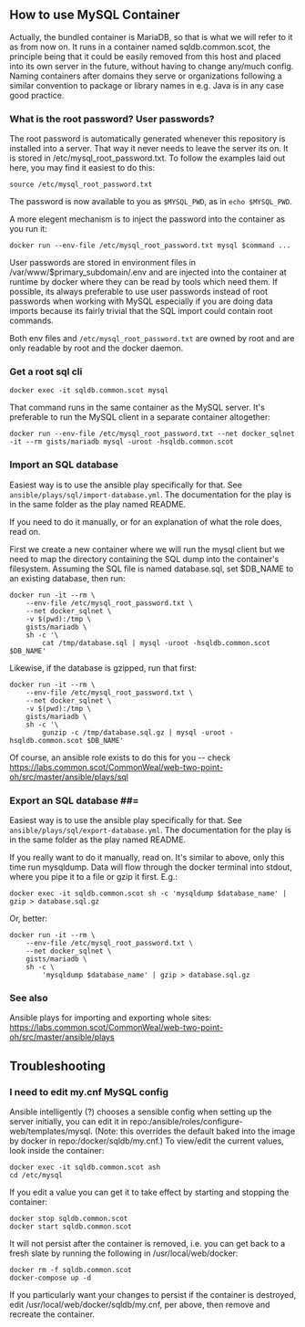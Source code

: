 ## How to use MySQL Container

Actually, the bundled container is MariaDB, so that is what we will refer to it as from now on. It runs in a container named sqldb.common.scot, the principle being that it could be easily removed from this host and placed into its own server in the future, without having to change any/much config. Naming containers after domains they serve or organizations following a similar convention to package or library names in e.g. Java is in any case good practice.

### What is the root password? User passwords?
The root password is automatically generated whenever this repository is installed into a server. That way it never needs to leave the server its on. It is stored in /etc/mysql_root_password.txt. To follow the examples laid out here, you may find it easiest to do this:

    source /etc/mysql_root_password.txt

The password is now available to you as `$MYSQL_PWD`, as in `echo $MYSQL_PWD`.

A more elegent mechanism is to inject the password into the container as you run it:

    docker run --env-file /etc/mysql_root_password.txt mysql $command ...

User passwords are stored in environment files in /var/www/$primary_subdomain/.env and are injected into the container at runtime by docker where they can be read by tools which need them. If possible, its always preferable to use user passwords instead of root passwords when working with MySQL especially if you are doing data imports because its fairly trivial that the SQL import could contain root commands.

Both env files and `/etc/mysql_root_password.txt` are owned by root and are only readable by root and the docker daemon.

### Get a root sql cli

    docker exec -it sqldb.common.scot mysql

That command runs in the same container as the MySQL server. It's preferable to run the MySQL client in a separate container altogether:

    docker run --env-file /etc/mysql_root_password.txt --net docker_sqlnet -it --rm gists/mariadb mysql -uroot -hsqldb.common.scot

### Import an SQL database

Easiest way is to use the ansible play specifically for that. See `ansible/plays/sql/import-database.yml`. The documentation for the play is in the same folder as the play named README.

If you need to do it manually, or for an explanation of what the role does, read on. 

First we create a new container where we will run the mysql client but we need to map the directory containing the SQL dump into the container's filesystem.  Assuming the SQL file is named database.sql, set $DB_NAME to an existing database, then run:

    docker run -it --rm \
        --env-file /etc/mysql_root_password.txt \
        --net docker_sqlnet \
        -v $(pwd):/tmp \
        gists/mariadb \
        sh -c '\
            cat /tmp/database.sql | mysql -uroot -hsqldb.common.scot $DB_NAME'

Likewise, if the database is gzipped, run that first:

    docker run -it --rm \
        --env-file /etc/mysql_root_password.txt \
        --net docker_sqlnet \
        -v $(pwd):/tmp \
        gists/mariadb \
        sh -c '\
            gunzip -c /tmp/database.sql.gz | mysql -uroot -hsqldb.common.scot $DB_NAME'

Of course, an ansible role exists to do this for you -- check https://labs.common.scot/CommonWeal/web-two-point-oh/src/master/ansible/plays/sql

### Export an SQL database ##=

Easiest way is to use the ansible play specifically for that. See `ansible/plays/sql/export-database.yml`. The documentation for the play is in the same folder as the play named README.

If you really want to do it manually, read on. It's similar to above, only this time run mysqldump. Data will flow through the docker terminal into stdout, where you pipe it to a file or gzip it first. E.g.:

    docker exec -it sqldb.common.scot sh -c 'mysqldump $database_name' | gzip > database.sql.gz

Or, better:

    docker run -it --rm \
        --env-file /etc/mysql_root_password.txt \
        --net docker_sqlnet \
        gists/mariadb \
        sh -c \
            'mysqldump $database_name' | gzip > database.sql.gz

### See also

Ansible plays for importing and exporting whole sites: https://labs.common.scot/CommonWeal/web-two-point-oh/src/master/ansible/plays

## Troubleshooting ##

### I need to edit my.cnf MySQL config

Ansible intelligently (?) chooses a sensible config when setting up the server initially, you can edit it in repo:/ansible/roles/configure-web/templates/mysql. (Note: this overrides the default baked into the image by docker in repo:/docker/sqldb/my.cnf.) To view/edit the current values, look inside the container:

    docker exec -it sqldb.common.scot ash
    cd /etc/mysql

If you edit a value you can get it to take effect by starting and stopping the container:

    docker stop sqldb.common.scot
    docker start sqldb.common.scot

It will not persist after the container is removed, i.e. you can get back to a fresh slate by running the following in /usr/local/web/docker:

    docker rm -f sqldb.common.scot
    docker-compose up -d

If you particularly want your changes to persist if the container is destroyed, edit /usr/local/web/docker/sqldb/my.cnf, per above, then remove and recreate the container.